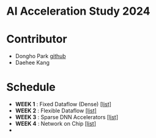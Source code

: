 AI Acceleration Study 2024
===

# Contributor
- Dongho Park [github](https://github.com/parkdongho)
- Daehee Kang 


# Schedule
- **WEEK 1** : Fixed Dataflow (Dense) [[list]](https://parkdongho.github.io/paper-review/archive/?tags=architecture,dense)
- **WEEK 2** : Flexible Dataflow [[list]](https://parkdongho.github.io/paper-review/archive/?tags=architecture,flex)
- **WEEK 3** : Sparse DNN Accelerators [[list]](https://parkdongho.github.io/paper-review/archive/?tags=architecture,sparse)
- **WEEK 4** : Network on Chip [[list]](https://parkdongho.github.io/paper-review/archive/?tags=architecture,noc)
- 

